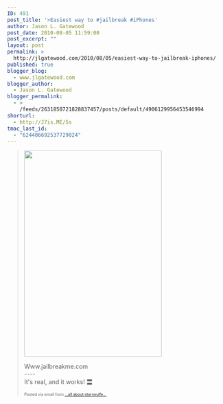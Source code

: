 ```yaml
---
ID: 491
post_title: '>Easiest way to #jailbreak #iPhones'
author: Jason L. Gatewood
post_date: 2010-08-05 11:59:00
post_excerpt: ""
layout: post
permalink: >
  http://jlgatewood.com/2010/08/05/easiest-way-to-jailbreak-iphones/
published: true
blogger_blog:
  - www.jlgatewood.com
blogger_author:
  - Jason L. Gatewood
blogger_permalink:
  - >
    /feeds/2631850721828837457/posts/default/4906129956453546994
shorturl:
  - http://J7is.ME/5s
tmac_last_id:
  - "624406692537729024"
---
```

><div><img src="http://posterous.com/getfile/files.posterous.com/starrwulfe/fNtcDXV8LMWUI6fEnnFbmdFYvf0e0oneMEKyAVXlveqFVzv7AyEx4TJFNGtH/IMG_1104.jpg" width="320" height="480" /> <p>Www.jailbreakme.com <br />---- <br />It's real, and it works! 〓</p><p style="font-size: 9px;">  Posted via email from <a href="http://starrwulfe.info/easiest-way-to-jailbreak-iphones">...all about starrwulfe...</a>  </p></div>